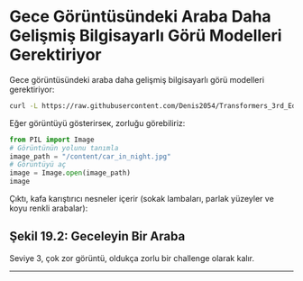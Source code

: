# Gece Görüntüsündeki Araba Daha Gelişmiş Bilgisayarlı Görü Modelleri Gerektiriyor

Gece görüntüsündeki araba daha gelişmiş bilgisayarlı görü modelleri gerektiriyor: 
```bash
curl -L https://raw.githubusercontent.com/Denis2054/Transformers_3rd_Edition/master/Chapter18/car_in_night.jpg --output "car_in_night.jpg"
```
Eğer görüntüyü gösterirsек, zorluğu görebiliriz: 
```python
from PIL import Image 
# Görüntünün yolunu tanımla
image_path = "/content/car_in_night.jpg" 
# Görüntüyü aç
image = Image.open(image_path)
image
```
Çıktı, kafa karıştırıcı nesneler içerir (sokak lambaları, parlak yüzeyler ve koyu renkli arabalar): 
## Şekil 19.2: Geceleyin Bir Araba 
 Seviye 3, çok zor görüntü, oldukça zorlu bir challenge olarak kalır.

---

